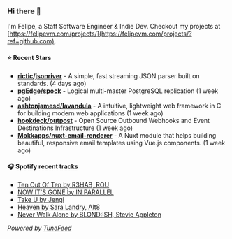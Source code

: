 ### Hi there 👋

I'm Felipe, a Staff Software Engineer & Indie Dev. Checkout my projects at [https://felipevm.com/projects/](https://felipevm.com/projects/?ref=github.com).

#### ⭐ Recent Stars
- **[rictic/jsonriver](https://github.com/rictic/jsonriver)** - A simple, fast streaming JSON parser built on standards. (4 days ago)
- **[pgEdge/spock](https://github.com/pgEdge/spock)** - Logical multi-master PostgreSQL replication (1 week ago)
- **[ashtonjamesd/lavandula](https://github.com/ashtonjamesd/lavandula)** - A intuitive, lightweight web framework in C for building modern web applications (1 week ago)
- **[hookdeck/outpost](https://github.com/hookdeck/outpost)** - Open Source Outbound Webhooks and Event Destinations Infrastructure (1 week ago)
- **[Mokkapps/nuxt-email-renderer](https://github.com/Mokkapps/nuxt-email-renderer)** - A Nuxt module that helps building beautiful, responsive email templates using Vue.js components. (1 week ago)

#### 🎧 Spotify recent tracks
- [Ten Out Of Ten by R3HAB, ROU](https://open.spotify.com/track/1vr6OT3o3Amd1SXCr5TlWh)
- [NOW IT&#39;S GONE by IN PARALLEL](https://open.spotify.com/track/5v5yF1qIhHD1ptZoN8dxv7)
- [Take U by Jengi](https://open.spotify.com/track/1YwWHm6Ad1fizVPaQ8nrco)
- [Heaven by Sara Landry, Alt8](https://open.spotify.com/track/79nRqde4cRssDzkJcu275a)
- [Never Walk Alone by BLOND:ISH, Stevie Appleton](https://open.spotify.com/track/1bE98D49uKNetOyLiaB8tG)

_Powered by [TuneFeed](https://tunefeed.app?ref=github.com)_
